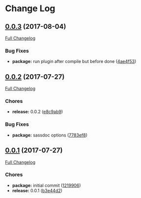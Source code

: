# Change Log

<a name="0.0.3"></a>
## [0.0.3](https://github.com/design4pro/sassdoc-webpack-plugin/tree/v0.0.3) (2017-08-04)

[Full Changelog](https://github.com/design4pro/sassdoc-webpack-plugin/compare/v0.0.2...v0.0.3)


### Bug Fixes

* **package:** run plugin after compile but before done ([4ae4f53](https://github.com/design4pro/sassdoc-webpack-plugin/commit/4ae4f53))<br>


<a name="0.0.2"></a>
## [0.0.2](https://github.com/design4pro/sassdoc-webpack-plugin/tree/v0.0.2) (2017-07-27)

[Full Changelog](https://github.com/design4pro/sassdoc-webpack-plugin/compare/v0.0.1...v0.0.2)


### Chores

* **release:** 0.0.2 ([e8c9ab9](https://github.com/design4pro/sassdoc-webpack-plugin/commit/e8c9ab9))<br>


### Bug Fixes

* **package:** sassdoc options ([7783ef8](https://github.com/design4pro/sassdoc-webpack-plugin/commit/7783ef8))<br>


<a name="0.0.1"></a>
## [0.0.1](https://github.com/design4pro/sassdoc-webpack-plugin/tree/v0.0.1) (2017-07-27)

[Full Changelog](https://github.com/design4pro/sassdoc-webpack-plugin/compare/1219906...v0.0.1)


### Chores

* **package:** initial commit ([1219906](https://github.com/design4pro/sassdoc-webpack-plugin/commit/1219906))<br>
* **release:** 0.0.1 ([b3e44d2](https://github.com/design4pro/sassdoc-webpack-plugin/commit/b3e44d2))<br>
